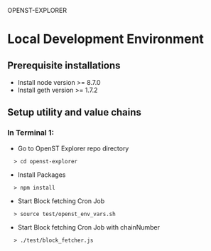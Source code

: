 OPENST-EXPLORER

# Local Development Environment

## Prerequisite installations 

* Install node version >= 8.7.0
* Install geth version >= 1.7.2

## Setup utility and value chains 

### In Terminal 1:

* Go to OpenST Explorer repo directory
```
  > cd openst-explorer 
```

* Install Packages
```
  > npm install
```

* Start Block fetching Cron Job
```
  > source test/openst_env_vars.sh
```

* Start Block fetching Cron Job with chainNumber
```
  > ./test/block_fetcher.js
```